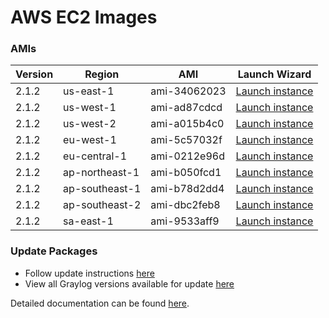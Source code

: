 AWS EC2 Images
==============

### AMIs

| Version | Region | AMI | Launch Wizard |
|---------|--------|-----|-------------|
| 2.1.2  | us-east-1 | ami-34062023 | [Launch instance](https://console.aws.amazon.com/ec2/v2/home?region=us-east-1#LaunchInstanceWizard:ami=ami-34062023) |
| 2.1.2  | us-west-1 | ami-ad87cdcd | [Launch instance](https://console.aws.amazon.com/ec2/v2/home?region=us-west-1#LaunchInstanceWizard:ami=ami-ad87cdcd) |
| 2.1.2  | us-west-2 | ami-a015b4c0 | [Launch instance](https://console.aws.amazon.com/ec2/v2/home?region=us-west-2#LaunchInstanceWizard:ami=ami-a015b4c0) |
| 2.1.2  | eu-west-1 | ami-5c57032f | [Launch instance](https://console.aws.amazon.com/ec2/v2/home?region=eu-west-1#LaunchInstanceWizard:ami=ami-5c57032f) |
| 2.1.2  | eu-central-1 | ami-0212e96d | [Launch instance](https://console.aws.amazon.com/ec2/v2/home?region=eu-central-1#LaunchInstanceWizard:ami=ami-0212e96d) |
| 2.1.2  | ap-northeast-1 | ami-b050fcd1 | [Launch instance](https://console.aws.amazon.com/ec2/v2/home?region=ap-northeast-1#LaunchInstanceWizard:ami=ami-b050fcd1) |
| 2.1.2  | ap-southeast-1 | ami-b78d2dd4 | [Launch instance](https://console.aws.amazon.com/ec2/v2/home?region=ap-southeast-1#LaunchInstanceWizard:ami=ami-b78d2dd4) |
| 2.1.2  | ap-southeast-2 | ami-dbc2feb8 | [Launch instance](https://console.aws.amazon.com/ec2/v2/home?region=ap-southeast-2#LaunchInstanceWizard:ami=ami-dbc2feb8) |
| 2.1.2  | sa-east-1 | ami-9533aff9 | [Launch instance](https://console.aws.amazon.com/ec2/v2/home?region=sa-east-1#LaunchInstanceWizard:ami=ami-9533aff9) |

### Update Packages

  * Follow update instructions [here](http://docs.graylog.org/en/1.2/pages/installation/graylog_ctl.html#upgrade-graylog)
  * View all Graylog versions available for update [here](https://packages.graylog2.org/appliances/ubuntu)

Detailed documentation can be found [here](http://docs.graylog.org/en/latest/pages/installation/aws.html).
